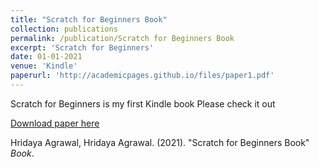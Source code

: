 ```yaml
---
title: "Scratch for Beginners Book"
collection: publications
permalink: /publication/Scratch for Beginners Book
excerpt: 'Scratch for Beginners'
date: 01-01-2021
venue: 'Kindle'
paperurl: 'http://academicpages.github.io/files/paper1.pdf'
---
```

Scratch for Beginners is my first Kindle book 
Please check it out

[Download paper here](http://academicpages.github.io/files/paper1.pdf)

Hridaya Agrawal, Hridaya Agrawal. (2021). "Scratch for Beginners Book" <i>Book</i>.
